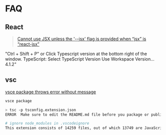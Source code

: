 # FAQ

## React

> [Cannot use JSX unless the '--jsx' flag is provided when “jsx” is “react-jsx”](https://stackoverflow.com/questions/64965203/cannot-use-jsx-unless-the-jsx-flag-is-provided-when-jsx-is-react-jsx)

"Ctrl + Shift + P" or Click Typescript version at the bottom right of the window. TypeScript: Select TypeScript Version Use Workspace Version... 4.1.2"

## vsc

[vsce package throws error without message](https://github.com/microsoft/vscode-vsce/issues/391)

```bash
vsce package

> tsc -p tsconfig.extension.json
ERROR  Make sure to edit the README.md file before you package or publish your extension.
```

```bash
# ignore node_modules in .vscodeignore
This extension consists of 14259 files, out of which 13749 are JavaScript files. For performance reasons, you should bundle your extension: https://aka.ms/vscode-bundle-extension . You should also exclude unnecessary files by adding them to your .vscodeignore: https://aka.ms/vscode-vscodeignore
```

